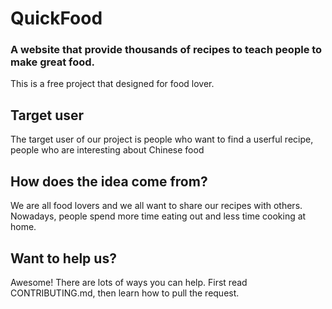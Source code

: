 # QuickFood
### A website that provide thousands of recipes to teach people to make great food.
This is a free project that designed for food lover. 
## Target user
The target user of our project is people who want to find a userful recipe, people who are interesting about Chinese food 
## How does the idea come from?
We are all food lovers and we all want to share our recipes with others. Nowadays, people spend more time eating out and less time cooking at home.
## Want to help us?
Awesome! There are lots of ways you can help. First read CONTRIBUTING.md, then learn how to pull the request.

